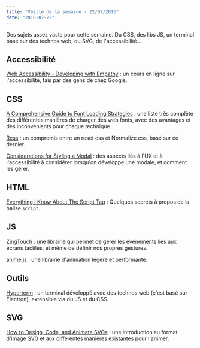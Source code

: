 ```yaml
---
title: "Veille de la semaine - 22/07/2016"
date: "2016-07-22"
---
```


Des sujets assez vaste pour cette semaine. Du CSS, des libs JS, un terminal
basé sur des technos web, du SVG, de l'accessibilité...

## Accessibilité

[Web Accessibility - Developing with Empathy](https://www.udacity.com/course/web-accessibility--ud891) :
un cours en ligne sur l'accessibilité, fais par des gens de chez Google.

## CSS

[A Comprehensive Guide to Font Loading Strategies](https://www.zachleat.com/web/comprehensive-webfonts/) :
une liste très complète des différentes manières de charger des web fonts, avec
des avantages et des inconvénients pour chaque technique.

[Ress](https://github.com/filipelinhares/ress) : un compromis entre un reset css
et Normalize.css, basé sur ce dernier.

[Considerations for Styling a Modal](https://css-tricks.com/considerations-styling-modal/) :
des aspects liés à l'UX et à l'accessibilité à considérer lorsqu'on développe
une modale, et comment les gérer.

## HTML

[Everything I Know About The Script Tag](https://eager.io/blog/everything-I-know-about-the-script-tag/) :
Quelques secrets à propos de la balise `script`.

## JS

[ZingTouch](https://zingchart.github.io/zingtouch/) : une librairie qui permet
de gérer les événements liés aux écrans tactiles, et même de définir nos propres
gestures.

[anime.js](https://github.com/juliangarnier/anime) : une librairie d'animation
légère et performante.

## Outils

[Hyperterm](https://hyperterm.org/) : un terminal développé avec des technos web
(c'est basé sur Electron), extensible via du JS et du CSS.

## SVG

[How to Design, Code, and Animate SVGs](http://surbhioberoi.com/a-complete-guide-to-svg/) :
une introduction au format d'image SVG et aux différentes manières existantes
pour l'animer.
